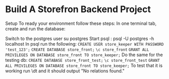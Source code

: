 # Build A Storefron Backend Project

Setup
To ready your environment follow these steps: In one terminal tab, create and run the database:

Switch to the postgres user su postgres
Start psql : psql -U postgres -h localhost
In psql run the following:
  `CREATE USER store_keeper WITH PASSWORD 'test_123';`
  `CREATE DATABASE store_front;`
  `\c store_front`
  `GRANT ALL PRIVILEGES ON DATABASE store_front TO store_keeper;`
  Do the same for the testing db:
  `CREATE DATABASE store_front_test;`
  `\c store_front_test`
  `GRANT ALL PRIVILEGES ON DATABASE store_front TO store_keeper;`
To test that it is working run \dt and it should output "No relations found."